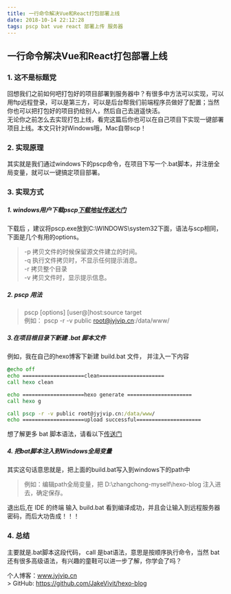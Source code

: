 ```yaml
---
title: 一行命令解决Vue和React打包部署上线
date: 2018-10-14 22:12:28
tags: pscp bat vue react 部署上传 服务器
---
```


## 一行命令解决Vue和React打包部署上线

### 1. 这不是标题党

回想我们之前如何吧打包好的项目部署到服务器中？有很多中方法可以实现，可以用ftp远程登录，可以是第三方，可以是后台帮我们前端程序员做好了配置；当然你也可以把打包好的项目扔给别人，然后自己去逍遥快活。<br/>
无论你之前怎么去实现打包上线，看完这篇后你也可以在自己项目下实现一键部署项目上线。本文只针对Windows哦，Mac自带scp！

### 2. 实现原理

其实就是我们通过windows下的pscp命令，在项目下写一个.bat脚本，并注册全局变量，就可以一键搞定项目部署。

### 3. 实现方式

##### 1. windows用户下载pscp[下载地址传送大门](https://www.chiark.greenend.org.uk/~sgtatham/putty/latest.html) 
下载后 ，建议将pscp.exe放到C:\WINDOWS\system32下面，语法与scp相同，下面是几个有用的options。<br/>

>-p 拷贝文件的时候保留源文件建立的时间。<br/>
-q 执行文件拷贝时，不显示任何提示消息。<br/>
-r 拷贝整个目录<br/>
-v 拷贝文件时，显示提示信息。

##### 2. pscp 用法
> pscp [options] [user@]host:source target <br/>
例如： pscp -r -v public root@jyjvip.cn:/data/www/

##### 3.在项目根目录下新建 .bat 脚本文件

例如，我在自己的hexo博客下新建 build.bat 文件， 并注入一下内容

```bat
@echo off
echo ====================clean=====================
call hexo clean

echo ====================hexo generate =====================
call hexo g

call pscp -r -v public root@jyjvip.cn:/data/www/
echo ====================upload successful=====================
```
想了解更多 bat 脚本语法，请看以下[传送门](https://www.jb51.net/article/97204.htm)

##### 4. 把bat脚本注入到Windows全局变量
其实这句话意思就是，把上面的build.bat写入到windows下的path中<br/>
> 例如：编辑path全局变量，把 D:\zhangchong-myself\hexo-blog 注入进去，确定保存。

退出后,在 IDE 的终端 输入 build.bat 看到编译成功，并且会让输入到远程服务器密码，而后大功告成！！！<br/>

### 4. 总结
主要就是.bat脚本这段代码， call 是bat语法，意思是按顺序执行命令，当然 bat 还有很多高级语法，有兴趣的童鞋可以进一步了解，你学会了吗？

个人博客：www.jyjvip.cn <br/>>
GitHub: https://github.com/JakeVivit/hexo-blog
